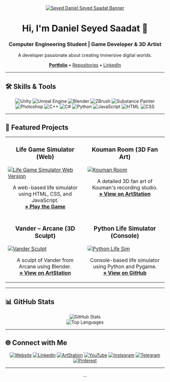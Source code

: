 <div align="center">
  <a href="https://danielseyedsaadat.com/" target="_blank">
    <img src="https://placehold.co/1200x300/1a1a1a/9b1c31/png?text=Seyed+Daniel+Seyed+Saadat" alt="Seyed Daniel Seyed Saadat Banner" />
  </a>
  <h1>Hi, I'm Daniel Seyed Saadat 👋</h1>
  <h3>Computer Engineering Student | Game Developer & 3D Artist</h3>
  <p>A developer passionate about creating immersive digital worlds.</p>
  <p>
    <a href="https://danielseyedsaadat.com/projects-details.html"><strong>Portfolio</strong></a> •
    <a href="https://github.com/danielSeSa?tab=repositories">Repositories</a> •
    <a href="https://www.linkedin.com/in/seyed-daniel-seyed-saadat-566b38308/">LinkedIn</a>
  </p>
</div>

---

## 🛠️ Skills & Tools

<p align="center">
  <!-- Game Engines -->
  <img src="https://img.shields.io/badge/Unity-100000?style=for-the-badge&logo=unity&logoColor=white" alt="Unity"/>
  <img src="https://img.shields.io/badge/Unreal%20Engine-313131?style=for-the-badge&logo=unrealengine&logoColor=white" alt="Unreal Engine"/>
  <!-- 3D & Design -->
  <img src="https://img.shields.io/badge/Blender-E87D03?style=for-the-badge&logo=blender&logoColor=white" alt="Blender"/>
  <img src="https://img.shields.io/badge/ZBrush-4D4D4D?style=for-the-badge&logo=zbrush&logoColor=white" alt="ZBrush"/>
  <img src="https://img.shields.io/badge/Substance%20Painter-ED2A5A?style=for-the-badge&logo=adobe-substance-3d-painter&logoColor=white" alt="Substance Painter"/>
  <img src="https://img.shields.io/badge/Photoshop-31A8FF?style=for-the-badge&logo=adobe-photoshop&logoColor=white" alt="Photoshop"/>
  <!-- Programming -->
  <img src="https://img.shields.io/badge/C++-00599C?style=for-the-badge&logo=cplusplus&logoColor=white" alt="C++"/>
  <img src="https://img.shields.io/badge/C%23-239120?style=for-the-badge&logo=c-sharp&logoColor=white" alt="C#"/>
  <img src="https://img.shields.io/badge/Python-3776AB?style=for-the-badge&logo=python&logoColor=white" alt="Python"/>
  <img src="https://img.shields.io/badge/JavaScript-F7DF1E?style=for-the-badge&logo=javascript&logoColor=black" alt="JavaScript"/>
  <!-- Web -->
  <img src="https://img.shields.io/badge/HTML5-E34F26?style=for-the-badge&logo=html5&logoColor=white" alt="HTML"/>
  <img src="https://img.shields.io/badge/CSS3-1572B6?style=for-the-badge&logo=css3&logoColor=white" alt="CSS"/>
</p>

---

## 🚀 Featured Projects

<table width="100%">
<tr>
<td width="50%" valign="top">
  <h3 align="center">Life Game Simulator (Web)</h3>
  <a href="https://github.com/danielSeSa/Life-Game-Simulator" target="_blank">
    <img src="https://placehold.co/400x200/4a5568/ffffff?text=Life+Simulator+Web" alt="Life Game Simulator Web Version">
  </a>
  <p align="center">
    A web-based life simulator using HTML, CSS, and JavaScript.
    <br/>
    <a href="https://danielseyedsaadat.com/Life_Simulator_Game/"><strong>» Play the Game</strong></a>
  </p>
</td>
<td width="50%" valign="top">
  <h3 align="center">Kouman Room (3D Fan Art)</h3>
  <a href="https://www.artstation.com/artwork/8B5P6G" target="_blank">
    <img src="https://cdna.artstation.com/p/assets/images/images/072/115/104/large/seyed-daniel-seyed-saadat-kouman-seyed-daniel-seyed-saadat.jpg?1706611267" alt="Kouman Room">
  </a>
  <p align="center">
    A detailed 3D fan art of Kouman's recording studio.
    <br/>
    <a href="https://www.artstation.com/artwork/8B5P6G"><strong>» View on ArtStation</strong></a>
  </p>
</td>
</tr>

<tr>
<td width="50%" valign="top">
  <h3 align="center">Vander – Arcane (3D Sculpt)</h3>
  <a href="https://www.artstation.com/artwork/wrNNz6" target="_blank">
    <img src="https://cdnb.artstation.com/p/assets/images/images/067/824/531/large/seyed-daniel-seyed-saadat-vander-arcane-seyed-daniel-seyed-saadat.jpg?1696282860" alt="Vander Sculpt">
  </a>
  <p align="center">
    A sculpt of Vander from Arcane using Blender.
    <br/>
    <a href="https://www.artstation.com/artwork/wrNNz6"><strong>» View on ArtStation</strong></a>
  </p>
</td>
<td width="50%" valign="top">
  <h3 align="center">Python Life Simulator (Console)</h3>
  <a href="https://github.com/danielSeSa/Python-Life-Simulator_Game" target="_blank">
    <img src="https://placehold.co/400x200/3182ce/ffffff?text=Python+Life+Sim" alt="Python Life Sim">
  </a>
  <p align="center">
    Console-based life simulator using Python and Pygame.
    <br/>
    <a href="https://github.com/danielSeSa/Python-Life-Simulator_Game"><strong>» View on GitHub</strong></a>
  </p>
</td>
</tr>
</table>

---

## 📊 GitHub Stats

<p align="center">
  <img src="https://github-readme-stats.vercel.app/api?username=danielSeSa&show_icons=true&theme=dark&hide_border=true&bg_color=1a1a1a&icon_color=9b1c31&title_color=9b1c31&text_color=ffffff" alt="GitHub Stats"/>
  <br/>
  <img src="https://github-readme-stats.vercel.app/api/top-langs/?username=danielSeSa&layout=compact&theme=dark&hide_border=true&bg_color=1a1a1a&icon_color=9b1c31&title_color=9b1c31&text_color=ffffff" alt="Top Languages"/>
</p>

---

## 🌐 Connect with Me

<p align="center">
  <a href="https://danielseyedsaadat.com/"><img src="https://img.shields.io/badge/Website-9b1c31?style=for-the-badge&logo=About.me&logoColor=white" alt="Website"/></a>
  <a href="https://www.linkedin.com/in/seyed-daniel-seyed-saadat-566b38308"><img src="https://img.shields.io/badge/LinkedIn-0077B5?style=for-the-badge&logo=linkedin&logoColor=white" alt="LinkedIn"/></a>
  <a href="https://www.artstation.com/daniel_seyed_saadat"><img src="https://img.shields.io/badge/ArtStation-13AFF0?style=for-the-badge&logo=artstation&logoColor=white" alt="ArtStation"/></a>
  <a href="https://www.youtube.com/channel/UCVlh0CqcTl98Vm35w4XIp5Q"><img src="https://img.shields.io/badge/YouTube-FF0000?style=for-the-badge&logo=youtube&logoColor=white" alt="YouTube"/></a>
  <a href="https://www.instagram.com/daniel.__.ss/"><img src="https://img.shields.io/badge/Instagram-E4405F?style=for-the-badge&logo=instagram&logoColor=white" alt="Instagram"/></a>
  <a href="https://t.me/GameprojectD"><img src="https://img.shields.io/badge/Telegram-2CA5E0?style=for-the-badge&logo=telegram&logoColor=white" alt="Telegram"/></a>
  <a href="https://www.pinterest.com/danielseyedsaadat7/"><img src="https://img.shields.io/badge/Pinterest-BD081C?style=for-the-badge&logo=pinterest&logoColor=white" alt="Pinterest"/></a>
</p>

---

<div align="center">
  <em>...</em>
</div>
